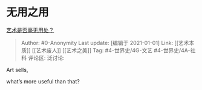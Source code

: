 # 无用之用
[艺术是否毫无用处？](https://www.zhihu.com/question/386767740/answer/1280145938)

> Author: #0-Anonymity
> Last update: [编辑于 2021-01-01]
> Link: [[艺术本质]] [[艺术废人]] [[艺术之美]]
> Tag: #4-世界史/4G-文艺 #4-世界史/4A-社科
> 评论区:
> 泛讨论:

Art sells,

what’s more useful than that?
